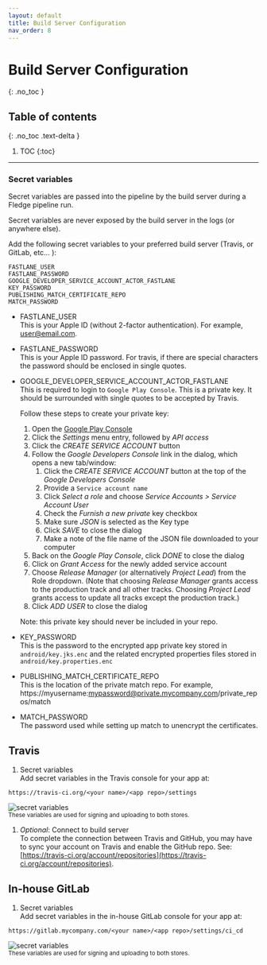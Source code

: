```yaml
---
layout: default
title: Build Server Configuration
nav_order: 8
---
```


# Build Server Configuration
{: .no_toc }

## Table of contents
{: .no_toc .text-delta }

1. TOC
{:toc}

---

### Secret variables 
Secret variables are passed into the pipeline by the build server during a Fledge pipeline run. 

Secret variables are never exposed by the build server in the logs (or anywhere else).
 
Add the following secret variables to your preferred build server (Travis, or GitLab, etc... ):

```
FASTLANE_USER
FASTLANE_PASSWORD
GOOGLE_DEVELOPER_SERVICE_ACCOUNT_ACTOR_FASTLANE
KEY_PASSWORD
PUBLISHING_MATCH_CERTIFICATE_REPO
MATCH_PASSWORD
```
    
* FASTLANE_USER  
This is your Apple ID (without 2-factor authentication). For example, user@email.com.
    
* FASTLANE_PASSWORD  
This is your Apple ID password. For travis, if there are special characters the password should be enclosed in single quotes.
        
* GOOGLE_DEVELOPER_SERVICE_ACCOUNT_ACTOR_FASTLANE  
This is required to login to `Google Play Console`. This is a private key. It should be surrounded with single quotes to be accepted by Travis.

    Follow these steps to create your private key:
    1. Open the [Google Play Console](https://play.google.com/apps/publish/)
    2. Click the _Settings_ menu entry, followed by _API access_
    3. Click the _CREATE SERVICE ACCOUNT_ button
    4. Follow the _Google Developers Console_ link in the dialog, which opens a new tab/window:
       1. Click the _CREATE SERVICE ACCOUNT_ button at the top of the _Google Developers Console_
       2. Provide a `Service account name`
       3. Click _Select a role_ and choose _Service Accounts > Service Account User_
       4. Check the _Furnish a new private_ key checkbox
       5. Make sure _JSON_ is selected as the Key type
       6. Click _SAVE_ to close the dialog
       7. Make a note of the file name of the JSON file downloaded to your computer
    5. Back on the _Google Play Console_, click _DONE_ to close the dialog
    6. Click on _Grant Access_ for the newly added service account
    7. Choose _Release Manager_ (or alternatively _Project Lead_) from the Role dropdown. (Note that choosing _Release Manager_ grants access to the production track and all other tracks. Choosing _Project Lead_ grants access to update all tracks except the production track.)
    8. Click _ADD USER_ to close the dialog
    
    Note: this private key should never be included in your repo.
        
* KEY_PASSWORD  
This is the password to the encrypted app private key stored in `android/key.jks.enc` and the related encrypted properties files stored in `android/key.properties.enc`
        
* PUBLISHING_MATCH_CERTIFICATE_REPO  
This is the location of the private match repo. For example, https://myusername:mypassword@private.mycompany.com/private_repos/match
     
* MATCH_PASSWORD  
The password used while setting up match to unencrypt the certificates.

## Travis
1. Secret variables  
Add secret variables in the Travis console for your app at:
```
https://travis-ci.org/<your name>/<app repo>/settings
```
![secret variables](../../assets/images/travis_secret_env.png)  
<small>These variables are used for signing and uploading to both stores.</small>

1. _Optional_: Connect to build server  
To complete the connection between Travis and GitHub, you may have to sync your account on Travis and enable the GitHub repo. See: [https://travis-ci.org/account/repositories](https://travis-ci.org/account/repositories).

## In-house GitLab
1. Secret variables  
Add secret variables in the in-house GitLab console for your app at:
```
https://gitlab.mycompany.com/<your name>/<app repo>/settings/ci_cd
```
![secret variables](../../assets/images/gitlab_inhouse_secret_env.png)  
<small>These variables are used for signing and uploading to both stores.</small>
